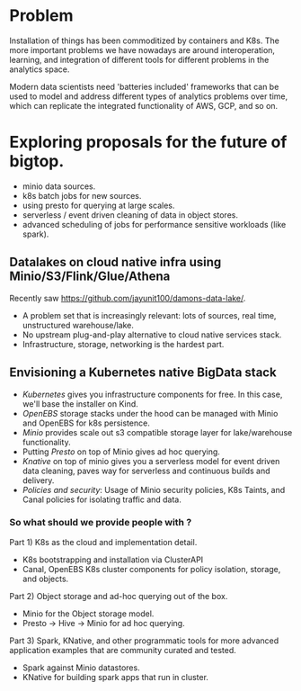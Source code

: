 # Problem

Installation of things has been commoditized by containers and K8s.  The more important
problems we have nowadays are around interoperation, learning, and integration of different
tools for different problems in the analytics space.

Modern data scientists need 'batteries included' frameworks that can be used to model and
address different types of analytics problems over time, which can replicate the integrated
functionality of AWS, GCP, and so on.

# Exploring proposals for the future of bigtop.

- minio data sources.
- k8s batch jobs for new sources.
- using presto for querying at large scales.
- serverless / event driven cleaning of data in object stores.
- advanced scheduling of jobs for performance sensitive workloads (like spark).

## Datalakes on cloud native infra using Minio/S3/Flink/Glue/Athena 

Recently saw https://github.com/jayunit100/damons-data-lake/.
- A problem set that is increasingly relevant: lots of sources, real time, unstructured warehouse/lake.
- No upstream plug-and-play alternative to cloud native services stack.
- Infrastructure, storage, networking is the hardest part.

## Envisioning a Kubernetes native BigData stack


- *Kubernetes*  gives you infrastructure components for free.  In this case, we'll base the installer
on Kind.
- *OpenEBS* storage stacks under the hood can be managed with Minio and OpenEBS for k8s persistence.
- *Minio* provides scale out s3 compatible storage layer for lake/warehouse functionality.
- Putting *Presto* on top of Minio gives ad hoc querying.
- *Knative* on top of minio gives you a serverless model for event driven data cleaning, paves way for
serverless and continuous builds and delivery.
- *Policies and security*: Usage of Minio security policies, K8s Taints, and Canal policies
for isolating traffic and data.

### So what should we provide people with ? 

Part 1) K8s as the cloud and implementation detail.

- K8s bootstrapping and installation via ClusterAPI
- Canal, OpenEBS K8s cluster components for policy isolation, storage, and objects.

Part 2) Object storage and ad-hoc querying out of the box.

- Minio for the Object storage model.
- Presto -> Hive -> Minio for ad hoc querying.

Part 3) Spark, KNative, and other programmatic tools for more advanced application
examples that are community curated and tested. 

- Spark against Minio datastores.
- KNative for building spark apps that run in cluster.

